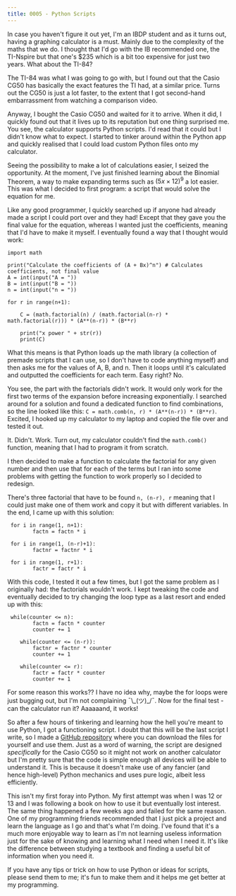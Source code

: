 ```yaml
---
title: 0005 - Python Scripts
---
```


In case you haven't figure it out yet, I'm an IBDP student and as it turns out, having a graphing calculator is a must. Mainly due to the complexity of the maths that we do. I thought that I'd go with the IB recommended one, the TI-Nspire but that one's $235 which is a bit too expensive for just two years. What about the TI-84?

The TI-84 was what I was going to go with, but I found out that the Casio CG50 has basically the exact features the TI had, at a similar price. Turns out the CG50 is just a lot faster, to the extent that I got second-hand embarrassment from watching a comparison video.

Anyway, I bought the Casio CG50 and waited for it to arrive. When it did, I quickly found out that it lives up to its reputation but one thing surprised me. You see, the calculator supports Python scripts. I'd read that it could but I didn't know what to expect. I started to tinker around within the Python app and quickly realised that I could load custom Python files onto my calculator.

Seeing the possibility to make a lot of calculations easier, I seized the opportunity. At the moment, I've just finished learning about the Binomial Theorem, a way to make expanding terms such as $(5x \times 12)^9$ a lot easier. This was what I decided to first program: a script that would solve the equation for me.

Like any good programmer, I quickly searched up if anyone had already made a script I could port over and they had! Except that they gave you the final value for the equation, whereas I wanted just the coefficients, meaning that I'd have to make it myself. I eventually found a way that I thought would work:

```
import math

print("Calculate the coefficients of (A + Bx)^n") # Calculates coefficients, not final value
A = int(input("A = "))
B = int(input("B = "))
n = int(input("n = "))

for r in range(n+1):
        
    C = (math.factorial(n) / (math.factorial(n-r) * math.factorial(r))) * (A**(n-r)) * (B**r)

    print("x power " + str(r))
    print(C)
```

What this means is that Python loads up the math library (a collection of premade scripts that I can use, so I don't have to code anything myself) and then asks me for the values of A, B, and n. Then it loops until it's calculated and outputted the coefficients for each term. Easy right? No.

You see, the part with the factorials didn't work. It would only work for the first two terms of the expansion before increasing exponentially. I searched around for a solution and found a dedicated function to find combinations, so the line looked like this: `C = math.comb(n, r) * (A**(n-r)) * (B**r)`. Excited, I hooked up my calculator to my laptop and copied the file over and tested it out.

It. Didn't. Work. Turn out, my calculator couldn't find the `math.comb()` function, meaning that I had to program it from scratch.

I then decided to make a function to calculate the factorial for any given number and then use that for each of the terms but I ran into some problems with getting the function to work properly so I decided to redesign.

There's three factorial that have to be found `n, (n-r), r` meaning that I could just make one of them work and copy it but with different variables. In the end, I came up with this solution:

```
 for i in range(1, n+1):
        factn = factn * i
		
 for i in range(1, (n-r)+1):
        factnr = factnr * i
		
 for i in range(1, r+1):
        factr = factr * i
```

With this code, I tested it out a few times, but I got the same problem as I originally had: the factorials wouldn't work. I kept tweaking the code and eventually decided to try changing the loop type as a last resort and ended up with this:

```
 while(counter <= n):
        factn = factn * counter
        counter += 1

    while(counter <= (n-r)):
        factnr = factnr * counter
        counter += 1

    while(counter <= r):
        factr = factr * counter
        counter += 1
```

For some reason this works?? I have no idea why, maybe the for loops were just bugging out, but I'm not complaining ¯\\\_(ツ)\_/¯. Now for the final test - can the calculator run it? Aaaaaand, it works!

So after a few hours of tinkering and learning how the hell you're meant to use Python, I got a functioning script. I doubt that this will be the last script I write, so I made a [GitHub repository](https://github.com/manassadasivuni/calculator-scripts) where you can download the files for yourself and use them. Just as a word of warning, the script are designed _specifically_ for the Casio CG50 so it might not work on another calculator but I'm pretty sure that the code is simple enough all devices will be able to understand it. This is because it doesn't make use of any fancier (and hence high-level) Python mechanics and uses pure logic, albeit less efficiently.

This isn't my first foray into Python. My first attempt was when I was 12 or 13 and I was following a book on how to use it but eventually lost interest. The same thing happened a few weeks ago and failed for the same reason. One of my programming friends recommended that I just pick a project and learn the language as I go and that's what I'm doing. I've found that it's a much more enjoyable way to learn as I'm not learning useless information just for the sake of knowing and learning what I need when I need it. It's like the difference between studying a textbook and finding a useful bit of information when you need it.

If you have any tips or trick on how to use Python or ideas for scripts, please send them to me; it's fun to make them and it helps me get better at my programming.